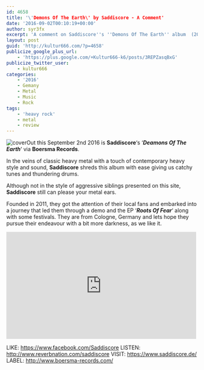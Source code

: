 ```yaml
---
id: 4658
title: '\'Demons Of The Earth\' by Saddiscore - A Comment'
date: '2016-09-02T00:10:19+00:00'
author: syr3fx
excerpt: 'A comment on Saddiscore''s ''Demons Of The Earth'' album  (2016).'
layout: post
guid: 'http://kultur666.com/?p=4658'
publicize_google_plus_url:
    - 'https://plus.google.com/+Kultur666-k6/posts/3REPZasqBxG'
publicize_twitter_user:
    - kultur666
categories:
    - '2016'
    - Gemany
    - Metal
    - Music
    - Rock
tags:
    - 'heavy rock'
    - metal
    - review
---
```


![cover](http://localhost:8080/wp-content/uploads/2016/08/cover10.jpg?w=680)Out this September 2nd 2016 is **Saddiscore**‘s ‘***Deamons Of The Earth***‘ via **Boersma Records**.

In the veins of classic heavy metal with a touch of contemporary heavy style and sound, **Saddiscore** shreds this album with ease giving us catchy tunes and thundering drums.

Although not in the style of aggressive siblings presented on this site, **Saddiscore** still can please your metal ears.

Founded in 2011, they got the attention of their local fans and embarked into a journey that led them through a demo and the EP ‘***Roots Of Fear***‘ along with some festivals. They are from Cologne, Germany and lets hope they pursue their endeavour with a bit more darkness, as we like it.

<iframe allow="accelerometer; autoplay; clipboard-write; encrypted-media; gyroscope; picture-in-picture; web-share" allowfullscreen="" frameborder="0" height="281" loading="lazy" src="https://www.youtube.com/embed/oWKaBL3cQjM?feature=oembed" title="Too Far Away - Official Video" width="500"></iframe>

LIKE: <https://www.facebook.com/Saddiscore>
LISTEN: <http://www.reverbnation.com/saddiscore>
VISIT: <https://www.saddiscore.de/>
LABEL: <http://www.boersma-records.com/>